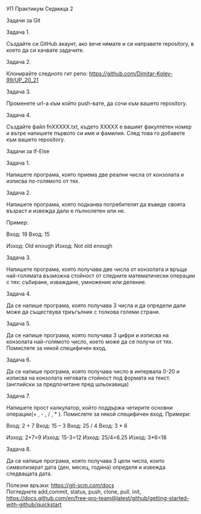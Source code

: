 УП Практикум Седмица 2

Задачи за Git

Задача 1.

Създайте си GitHub акаунт, ако вече нямате и си направете repository, в което да си качвате задачите.

Задача 2.

Клонирайте следното гит репо: https://github.com/Dimitar-Kolev-99/UP_20_21

Задача 3.

Променете url-а към който push-вате, да сочи към вашето repository.

Задача 4. 

Създайте файл fnXXXXX.txt, където ХХХХХ е вашият факултетен номер и вътре напишете първото си име и фамилия. След това го добавете към вашето repository.


Задачи за If-Else

Задача 1. 

Напишете програма, която приема две реални числа от конзолата и изписва по-голямото от тях.

Задача 2.

Напишете програма, която подканва потребителят да въведе своята възраст и извежда дали е пълнолетен или не.

Пример:

Вход: 19                          Вход: 15

Изход: Old enough       Изход: Not old enough

Задача 3.

Напишете програма, която получава две числа от конзолата и връща най-голямата възможна стойност от следните математически операции с тях: събиране, изваждане, умножение или деление.

Задача 4.

Да се напише програма, която получава 3 числа и да определи дали може да съществува триъгълник с толкова големи страни.

Задача 5.

Да се напише програма, която получава 3 цифри и изписва на конзолата най-голямото число, което може да се получи от тях. Помислете за някой специфичен вход.

Задача 6.

Да се напише програма, която получава число в интервала 0-20 и изписва на конзолата неговата стойност под формата на текст. (английски за предпочитане пред шльокавица)

Задача 7.

Напишете прост калкулатор, който поддържа четирите основни операции(+ , - , / , * ). Помислете за някой специфичен вход.
Примери:

Вход: 2 + 7        Вход: 15 – 3        Вход: 25 / 4	      Вход: 3 * 6

Изход: 2+7=9    Изход: 15-3=12   Изход: 25/4=6.25    Изход: 3*6=18 

Задача 8.

Да се напише програма, която получава 3 цели числа, които символизират дата (ден, месец, година) определя и извежда следващата дата.



Полезни връзки:
https://git-scm.com/docs  
Погледнете add,commit, status, push, clone, pull, init, 
https://docs.github.com/en/free-pro-team@latest/github/getting-started-with-github/quickstart  

